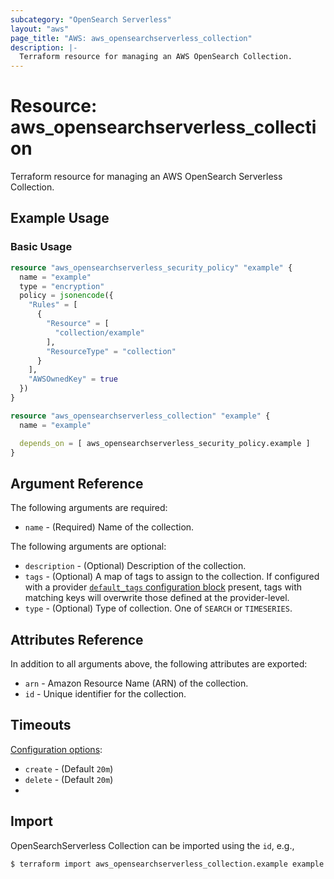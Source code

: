 ```yaml
---
subcategory: "OpenSearch Serverless"
layout: "aws"
page_title: "AWS: aws_opensearchserverless_collection"
description: |-
  Terraform resource for managing an AWS OpenSearch Collection.
---
```


# Resource: aws_opensearchserverless_collection

Terraform resource for managing an AWS OpenSearch Serverless Collection.

## Example Usage

### Basic Usage

```terraform
resource "aws_opensearchserverless_security_policy" "example" {
  name = "example"
  type = "encryption"
  policy = jsonencode({
    "Rules" = [
      {
        "Resource" = [
          "collection/example"
        ],
        "ResourceType" = "collection"
      }
    ],
    "AWSOwnedKey" = true
  })
}

resource "aws_opensearchserverless_collection" "example" {
  name = "example"

  depends_on = [ aws_opensearchserverless_security_policy.example ]
}
```

## Argument Reference

The following arguments are required:

* `name` - (Required) Name of the collection.

The following arguments are optional:

* `description` - (Optional) Description of the collection.
* `tags` - (Optional) A map of tags to assign to the collection. If configured with a provider [`default_tags` configuration block](https://registry.terraform.io/providers/hashicorp/aws/latest/docs#default_tags-configuration-block) present, tags with matching keys will overwrite those defined at the provider-level.
* `type` - (Optional) Type of collection. One of `SEARCH` or `TIMESERIES`.

## Attributes Reference

In addition to all arguments above, the following attributes are exported:

* `arn` - Amazon Resource Name (ARN) of the collection.
* `id` - Unique identifier for the collection.

## Timeouts

[Configuration options](https://developer.hashicorp.com/terraform/language/resources/syntax#operation-timeouts):

- `create` - (Default `20m`)
- `delete` - (Default `20m`)
- 
## Import

OpenSearchServerless Collection can be imported using the `id`, e.g.,

```
$ terraform import aws_opensearchserverless_collection.example example
```
